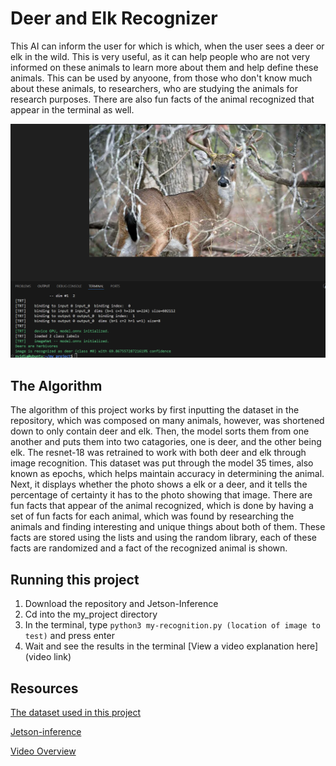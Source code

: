 # Deer and Elk Recognizer

 This AI can inform the user for which is which, when the user sees a deer or elk in the wild. This is very useful, as it can help people who are not very informed on these animals to learn more about them and help define these animals. This can be used by anyoone, from those who don't know much about these animals, to researchers, who are studying the animals for research purposes. There are also fun facts of the animal recognized that appear in the terminal as well.

![Deer Image](https://github.com/Noahb23/Deer_Elk_Identifier/blob/45dd9b6463da1ffc2cc9c3bac8bdad44d65751f2/DeerTest.PNG)

## The Algorithm

The algorithm of this project works by first inputting the dataset in the repository, which was composed on many animals, however, was shortened down to only contain deer and elk. Then, the model sorts them from one another and puts them into two catagories, one is deer, and the other being elk. The resnet-18 was retrained to work with both deer and elk through image recognition. This dataset was put through the model 35 times, also known as epochs, which helps maintain accuracy in determining the animal. Next, it displays whether the photo shows a elk or a deer, and it tells the percentage of certainty it has to the photo showing that image. There are fun facts that appear of the animal recognized, which is done by having a set of fun facts for each animal, which was found by researching the animals and finding interesting and unique things about both of them. These facts are stored using the lists and using the random library, each of these facts are randomized and a fact of the recognized animal is shown. 

## Running this project

1. Download the repository and Jetson-Inference
2. Cd into the my_project directory
3. In the terminal, type `python3 my-recognition.py (location of image to test)` and press enter
4. Wait and see the results in the terminal
[View a video explanation here](video link)


## Resources

[The dataset used in this project](https://www.kaggle.com/datasets/virtualdvid/oregon-wildlife)


[Jetson-inference](https://github.com/dusty-nv/jetson-inference/tree/master)

[Video Overview](https://drive.google.com/file/d/1YCulXQJiCaDrzmKgRyzYPwj6JUypCwGF/view?usp=sharing)
